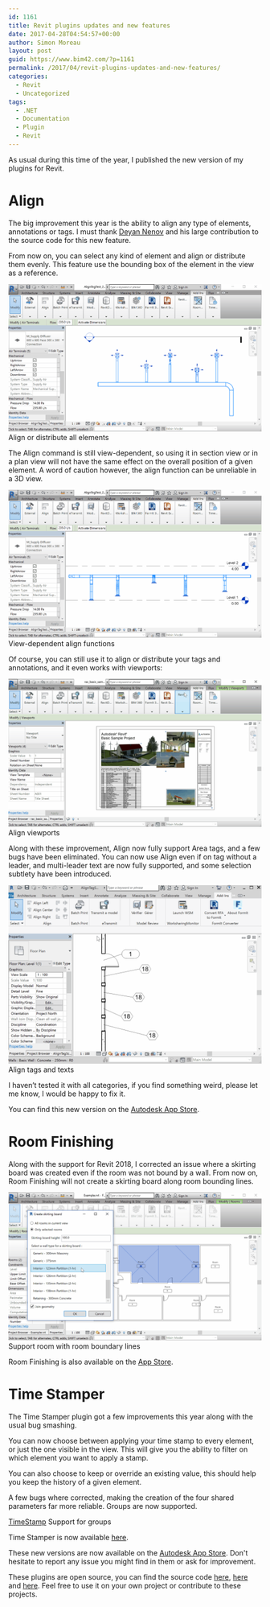 ```yaml
---
id: 1161
title: Revit plugins updates and new features
date: 2017-04-28T04:54:57+00:00
author: Simon Moreau
layout: post
guid: https://www.bim42.com/?p=1161
permalink: /2017/04/revit-plugins-updates-and-new-features/
categories:
  - Revit
  - Uncategorized
tags:
  - .NET
  - Documentation
  - Plugin
  - Revit
---
```

As usual during this time of the year, I published the new version of my plugins for Revit.

# Align

The big improvement this year is the ability to align any type of elements, annotations or tags. I must thank [Deyan Nenov](https://twitter.com/@didonenov) and his large contribution to the source code for this new feature.

From now on, you can select any kind of element and align or distribute them evenly. This feature use the bounding box of the element in the view as a reference.

![AlignAirTerminal](/assets/2017/04/AlignAirTerminal.gif)
Align or distribute all elements

The Align command is still view-dependent, so using it in section view or in a plan view will not have the same effect on the overall position of a given element. A word of caution however, the align function can be unreliable in a 3D view.

![AlignAirTerminalSection](/assets/2017/04/AlignAirTerminalSection.gif)
View-dependent align functions

Of course, you can still use it to align or distribute your tags and annotations, and it even works with viewports:

![AlignViews](/assets/2017/04/AlignViews.gif)
Align viewports

Along with these improvement, Align now fully support Area tags, and a few bugs have been eliminated. You can now use Align even if on tag without a leader, and multi-leader text are now fully supported, and some selection subtlety have been introduced.

![AlignTag](/assets/2017/04/AlignTag.gif)
Align tags and texts

I haven’t tested it with all categories, if you find something weird, please let me know, I would be happy to fix it.

You can find this new version on the [Autodesk App Store](https://apps.autodesk.com/ACD/en/Detail/Index?id=2903508825431715905&appLang=en&os=Win32_64).

# Room Finishing

Along with the support for Revit 2018, I corrected an issue where a skirting board was created even if the room was not bound by a wall. From now on, Room Finishing will not create a skirting board along room bounding lines.

![RoomFinishes](/assets/2017/04/RoomFinishes.gif)
Support room with room boundary lines

Room Finishing is also available on the [App Store](https://apps.autodesk.com/ACD/en/Detail/Index?id=5641957956279354474&appLang=en&os=Win64).

# Time Stamper

The Time Stamper plugin got a few improvements this year along with the usual bug smashing.

You can now choose between applying your time stamp to every element, or just the one visible in the view. This will give you the ability to filter on which element you want to apply a stamp.

You can also choose to keep or override an existing value, this should help you keep the history of a given element.

A few bugs where corrected, making the creation of the four shared parameters far more reliable. Groups are now supported.

[TimeStamp](https://www.bim42.com/wp-content/uploads/2017/04/TimeStamp.gif)
Support for groups

Time Stamper is now available [here](https://apps.autodesk.com/ACD/en/Detail/Index?id=232313135819866372&appLang=en&os=Win64).

These new versions are now available on the [Autodesk App Store](https://apps.autodesk.com/en/Publisher/PublisherHomepage?ID=200810282052581). Don't hesitate to report any issue you might find in them or ask for improvement.

These plugins are open source, you can find the source code [here](https://github.com/simonmoreau/RoomFinishes), [here](https://bitbucket.org/simonmoreau/align-tag) and [here](https://bitbucket.org/simonmoreau/timestamp). Feel free to use it on your own project or contribute to these projects.